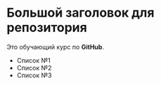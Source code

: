 # Большой заголовок для репозитория
Это обучающий курс по **GitHub**.

- Список №1
- Список №2
- Список №3
